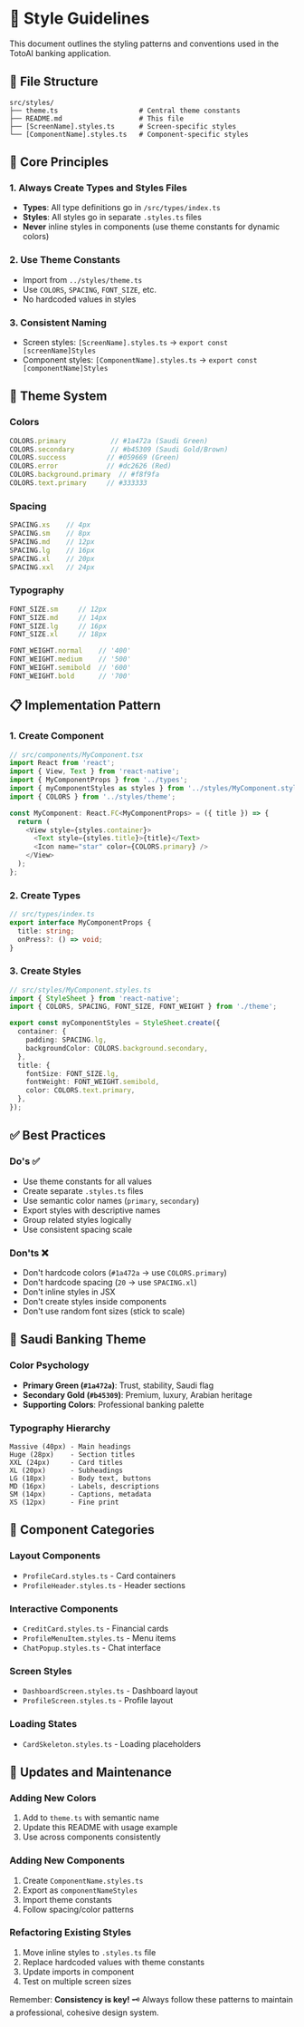 # 🎨 Style Guidelines

This document outlines the styling patterns and conventions used in the TotoAI banking application.

## 📁 File Structure

```
src/styles/
├── theme.ts                    # Central theme constants
├── README.md                   # This file
├── [ScreenName].styles.ts      # Screen-specific styles
└── [ComponentName].styles.ts   # Component-specific styles
```

## 🎯 Core Principles

### 1. **Always Create Types and Styles Files**
- **Types**: All type definitions go in `/src/types/index.ts`
- **Styles**: All styles go in separate `.styles.ts` files
- **Never** inline styles in components (use theme constants for dynamic colors)

### 2. **Use Theme Constants**
- Import from `../styles/theme.ts`
- Use `COLORS`, `SPACING`, `FONT_SIZE`, etc.
- No hardcoded values in styles

### 3. **Consistent Naming**
- Screen styles: `[ScreenName].styles.ts` → `export const [screenName]Styles`
- Component styles: `[ComponentName].styles.ts` → `export const [componentName]Styles`

## 🎨 Theme System

### Colors
```typescript
COLORS.primary           // #1a472a (Saudi Green)
COLORS.secondary         // #b45309 (Saudi Gold/Brown)
COLORS.success          // #059669 (Green)
COLORS.error            // #dc2626 (Red)
COLORS.background.primary  // #f8f9fa
COLORS.text.primary     // #333333
```

### Spacing
```typescript
SPACING.xs    // 4px
SPACING.sm    // 8px
SPACING.md    // 12px
SPACING.lg    // 16px
SPACING.xl    // 20px
SPACING.xxl   // 24px
```

### Typography
```typescript
FONT_SIZE.sm     // 12px
FONT_SIZE.md     // 14px
FONT_SIZE.lg     // 16px
FONT_SIZE.xl     // 18px

FONT_WEIGHT.normal    // '400'
FONT_WEIGHT.medium    // '500'
FONT_WEIGHT.semibold  // '600'
FONT_WEIGHT.bold      // '700'
```

## 📋 Implementation Pattern

### 1. Create Component
```typescript
// src/components/MyComponent.tsx
import React from 'react';
import { View, Text } from 'react-native';
import { MyComponentProps } from '../types';
import { myComponentStyles as styles } from '../styles/MyComponent.styles';
import { COLORS } from '../styles/theme';

const MyComponent: React.FC<MyComponentProps> = ({ title }) => {
  return (
    <View style={styles.container}>
      <Text style={styles.title}>{title}</Text>
      <Icon name="star" color={COLORS.primary} />
    </View>
  );
};
```

### 2. Create Types
```typescript
// src/types/index.ts
export interface MyComponentProps {
  title: string;
  onPress?: () => void;
}
```

### 3. Create Styles
```typescript
// src/styles/MyComponent.styles.ts
import { StyleSheet } from 'react-native';
import { COLORS, SPACING, FONT_SIZE, FONT_WEIGHT } from './theme';

export const myComponentStyles = StyleSheet.create({
  container: {
    padding: SPACING.lg,
    backgroundColor: COLORS.background.secondary,
  },
  title: {
    fontSize: FONT_SIZE.lg,
    fontWeight: FONT_WEIGHT.semibold,
    color: COLORS.text.primary,
  },
});
```

## ✅ Best Practices

### Do's ✅
- Use theme constants for all values
- Create separate `.styles.ts` files
- Use semantic color names (`primary`, `secondary`)
- Export styles with descriptive names
- Group related styles logically
- Use consistent spacing scale

### Don'ts ❌
- Don't hardcode colors (`#1a472a` → use `COLORS.primary`)
- Don't hardcode spacing (`20` → use `SPACING.xl`)
- Don't inline styles in JSX
- Don't create styles inside components
- Don't use random font sizes (stick to scale)

## 🎯 Saudi Banking Theme

### Color Psychology
- **Primary Green (`#1a472a`)**: Trust, stability, Saudi flag
- **Secondary Gold (`#b45309`)**: Premium, luxury, Arabian heritage
- **Supporting Colors**: Professional banking palette

### Typography Hierarchy
```
Massive (40px) - Main headings
Huge (28px)    - Section titles
XXL (24px)     - Card titles
XL (20px)      - Subheadings
LG (18px)      - Body text, buttons
MD (16px)      - Labels, descriptions
SM (14px)      - Captions, metadata
XS (12px)      - Fine print
```

## 📱 Component Categories

### Layout Components
- `ProfileCard.styles.ts` - Card containers
- `ProfileHeader.styles.ts` - Header sections

### Interactive Components
- `CreditCard.styles.ts` - Financial cards
- `ProfileMenuItem.styles.ts` - Menu items
- `ChatPopup.styles.ts` - Chat interface

### Screen Styles
- `DashboardScreen.styles.ts` - Dashboard layout
- `ProfileScreen.styles.ts` - Profile layout

### Loading States
- `CardSkeleton.styles.ts` - Loading placeholders

## 🔄 Updates and Maintenance

### Adding New Colors
1. Add to `theme.ts` with semantic name
2. Update this README with usage example
3. Use across components consistently

### Adding New Components
1. Create `ComponentName.styles.ts`
2. Export as `componentNameStyles`
3. Import theme constants
4. Follow spacing/color patterns

### Refactoring Existing Styles
1. Move inline styles to `.styles.ts` file
2. Replace hardcoded values with theme constants
3. Update imports in component
4. Test on multiple screen sizes

Remember: **Consistency is key!** 🗝️ Always follow these patterns to maintain a professional, cohesive design system.
